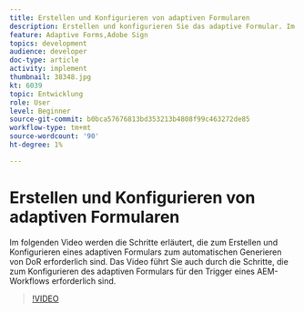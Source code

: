 ```yaml
---
title: Erstellen und Konfigurieren von adaptiven Formularen
description: Erstellen und konfigurieren Sie das adaptive Formular. Im folgenden Video werden die Schritte erläutert, die zum Erstellen und Konfigurieren eines adaptiven Formulars zum automatischen Generieren von DoR erforderlich sind. Das Video führt Sie auch durch die Schritte, die zum Konfigurieren des adaptiven Formulars für den Trigger eines AEM-Workflows erforderlich sind.
feature: Adaptive Forms,Adobe Sign
topics: development
audience: developer
doc-type: article
activity: implement
thumbnail: 38348.jpg
kt: 6039
topic: Entwicklung
role: User
level: Beginner
source-git-commit: b0bca57676813bd353213b4808f99c463272de85
workflow-type: tm+mt
source-wordcount: '90'
ht-degree: 1%

---
```


# Erstellen und Konfigurieren von adaptiven Formularen

Im folgenden Video werden die Schritte erläutert, die zum Erstellen und Konfigurieren eines adaptiven Formulars zum automatischen Generieren von DoR erforderlich sind. Das Video führt Sie auch durch die Schritte, die zum Konfigurieren des adaptiven Formulars für den Trigger eines AEM-Workflows erforderlich sind.

>[!VIDEO](https://video.tv.adobe.com/v/38348/?quality=9&learn=on)

